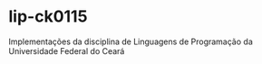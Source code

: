# lip-ck0115
Implementações da disciplina de Linguagens de Programação da Universidade Federal do Ceará
